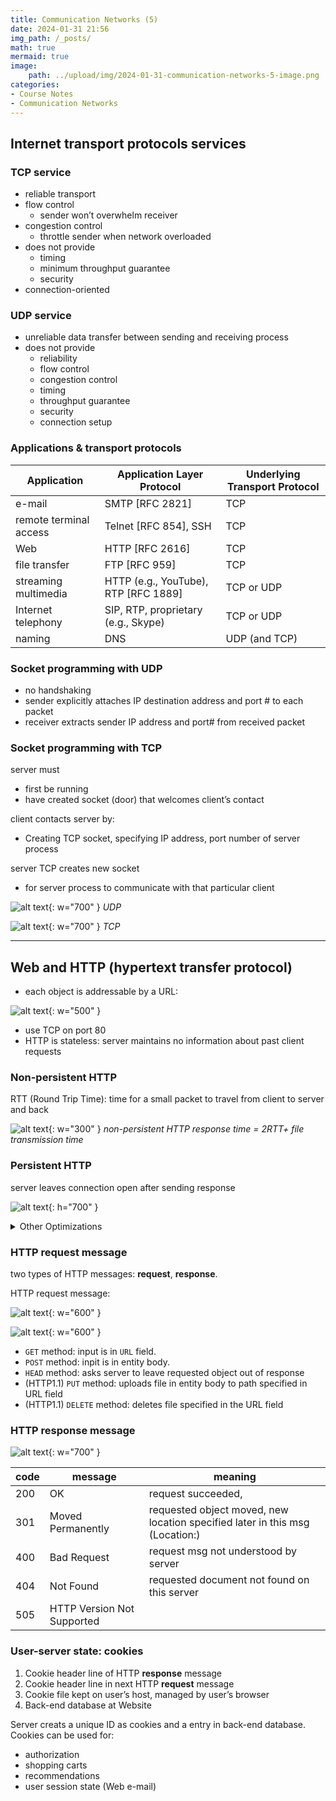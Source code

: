 ```yaml
---
title: Communication Networks (5)
date: 2024-01-31 21:56
img_path: /_posts/
math: true
mermaid: true
image:
    path: ../upload/img/2024-01-31-communication-networks-5-image.png
categories:
- Course Notes
- Communication Networks
---
```


## Internet transport protocols services

### TCP service

- reliable transport
- flow control
  - sender won’t overwhelm receiver
- congestion control
  - throttle sender when network overloaded
- does not provide
  - timing
  - minimum throughput guarantee
  - security
- connection-oriented

### UDP service

- unreliable data transfer between sending and receiving process
- does not provide
  - reliability
  - flow control
  - congestion control
  - timing
  - throughput guarantee
  - security
  - connection setup

### Applications & transport protocols

| Application            | Application Layer Protocol                            | Underlying Transport Protocol |
|------------------------|-------------------------------------------------------|-------------------------------|
| e-mail                 | SMTP [RFC 2821]                                       | TCP                           |
| remote terminal access | Telnet [RFC 854], SSH                                 | TCP                           |
| Web                    | HTTP [RFC 2616]                                       | TCP                           |
| file transfer          | FTP [RFC 959]                                         | TCP                           |
| streaming multimedia   | HTTP (e.g., YouTube), RTP [RFC 1889]                  | TCP or UDP                    |
| Internet telephony     | SIP, RTP, proprietary (e.g., Skype)                   | TCP or UDP                    |
| naming                 | DNS                                                   | UDP (and TCP)                 |

### Socket programming with UDP

- no handshaking
- sender explicitly attaches IP destination address and port # to each packet
- receiver extracts sender IP address and port# from received packet

### Socket programming with TCP

server must

- first be running
- have created socket (door) that welcomes client’s contact

client contacts server by:

- Creating TCP socket, specifying IP address, port number of server process

server TCP creates new socket

- for server process to communicate with that particular client

![alt text](../upload/img/2024-01-31-communication-networks-5-image-2.png){: w="700" }
_UDP_

![alt text](../upload/img/2024-01-31-communication-networks-5-image-1.png){: w="700" }
_TCP_

---

## Web and HTTP (hypertext transfer protocol)

- each object is addressable by a URL:

![alt text](../upload/img/2024-01-31-communication-networks-5-image-3.png){: w="500" }

- use TCP on port 80
- HTTP is stateless: server maintains no information about past client requests

### Non-persistent HTTP

RTT (Round Trip Time): time for a small packet to travel from client to server and back

![alt text](../upload/img/2024-01-31-communication-networks-5-image-4.png){: w="300" }
_non-persistent HTTP response time = 2RTT+ file transmission time_

### Persistent HTTP

server leaves connection open after sending response

![alt text](../upload/img/2024-01-31-communication-networks-5-image-5.png){: h="700" }

<details markdown="1">
<summary>Other Optimizations</summary>

### Pipelining

Send several requests at once

![alt text](../upload/img/2024-01-31-communication-networks-5-image-6.png){: w="700" }

### HTTP/2

Push resources (send file ahead that clients may request)

![alt text](../upload/img/2024-01-31-communication-networks-5-image-7.png){: w="700" }

### QUIC

Eliminate first RTT

![alt text](../upload/img/2024-01-31-communication-networks-5-image-8.png){: w="700" }

</details>

### HTTP request message

two types of HTTP messages: **request**, **response**.

HTTP request message:

![alt text](../upload/img/2024-01-31-communication-networks-5-image-9.png){: w="600" }

![alt text](../upload/img/2024-01-31-communication-networks-5-image-10.png){: w="600" }

- `GET` method: input is in `URL` field.
- `POST` method: inpit is in entity body.
- `HEAD` method: asks server to leave requested object out of response
- (HTTP1.1) `PUT` method: uploads file in entity body to path specified in URL field
- (HTTP1.1) `DELETE` method: deletes file specified in the URL field

### HTTP response message

![alt text](../upload/img/2024-01-31-communication-networks-5-image-11.png){: w="700" }

code | message | meaning
---|---|---
200 | OK | request succeeded, | requested object later in this msg
301 | Moved Permanently | requested object moved, new location specified later in this msg (Location:)
400 | Bad Request | request msg not understood by server
404 | Not Found | requested document not found on this server
505 | HTTP Version Not Supported |

### User-server state: cookies

1) Cookie header line of HTTP **response** message
2) Cookie header line in next HTTP **request** message
3) Cookie file kept on user’s host, managed by user’s browser
4) Back-end database at Website

Server creats a unique ID as cookies and a entry in back-end database. Cookies can be used for:

- authorization
- shopping carts
- recommendations
- user session state (Web e-mail)
